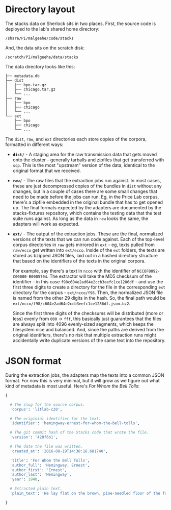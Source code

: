 
# Directory layout

The stacks data on Sherlock sits in two places. First, the source code is deployed to the lab's shared home directory:

`/share/PI/malgeehe/code/stacks`

And, the data sits on the scratch disk:

`/scratch/PI/malgeehe/data/stacks`

The data directory looks like this:

```
├── metadata.db
├── dist
│   ├── bpo.tar.gz
│   ├── chicago.tar.gz
│   └── ...
├── raw
│   ├── bpo
│   ├── chicago
│   └── ...
└── ext
    ├── bpo
    ├── chicago
    └── ...
```

The `dist`, `raw`, and `ext` directories each store copies of the corpora, formatted in different ways:

- **`dist/`** - A staging area for the raw transmission data that gets moved onto the cluster - generally tarballs and zipfiles that get transferred with `scp`. This is the most "upstream" version of the data, identical to the original format that we received.

- **`raw/`** - The raw files that the extraction jobs run against. In most cases, these are just decompressed copies of the bundles in `dist` without any changes, but in a couple of cases there are some small changes that need to be made before the jobs can run. Eg, in the Price Lab corpus, there's a zipfile embedded in the original bundle that has to get opened up. The final formats expected by the adapters are documented by the stacks-fixtures repository, which contains the testing data that the test suite runs against. As long as the data in `raw` looks the same, the adapters will work as expected.

- **`ext/`** - The output of the extraction jobs. These are the final, normalized versions of the texts that we can run code against. Each of the top-level corpus directories in `raw` gets mirrored in `ext` - eg, texts pulled from `raw/ecco` get written into `ext/ecco`. Inside of the `ext` folders, the texts are stored as bzipped JSON files, laid out in a hashed directory structure that based on the identifiers of the texts in the original corpora.

  For example, say there's a text in `ncco` with the identifier of `NCCOF0092-C00000-B0005704`. The extractor will take the MD5 checksum of the identifier - in this case `f98c604e2ad64e2ccb3eefc1ce1286df` - and use the first three digits to create a directory for the file in the corresponding `ext` directory for the corpus - `ext/ncco/f98`. Then, the normalized JSON file is named from the other 29 digits in the hash. So, the final path would be `ext/ncco/f98/c604e2ad64e2ccb3eefc1ce1286df.json.bz2`.

  Since the first three digits of the checksums will be distributed (more or less) evenly from `000` -> `fff`, this basically just guarantees that the files are always split into 4096 evenly-sized segments, which keeps the filesystem nice and balanced. And, since the paths are derived from the original identifiers, there's no risk that multiple extraction runs might accidentally write duplicate versions of the same text into the repository.

# JSON format

During the extraction jobs, the adapters map the texts into a common JSON format. For now this is very minimal, but it will grow as we figure out what kind of metadata is most useful. Here's _For Whom the Bell Tolls_:

```python
{

  # The slug for the source corpus.
  'corpus': 'litlab-c20',

  # The originial identifier for the text.
  'identifier': 'hemingway-ernest-for-whom-the-bell-tolls',

  # The git commit hash of the Stacks code that wrote the file.
  'version': '428f6b1',

  # The date the file was written.
  'created_at': '2016-08-19T14:38:18.681740',

  'title': 'For Whom the Bell Tolls',
  'author_full': 'Hemingway, Ernest',
  'author_first': 'Ernest',
  'author_last': 'Hemingway',
  'year': 1940,

  # Extracted plain text.
  'plain_text': 'He lay flat on the brown, pine-needled floor of the forest...'

}
```
